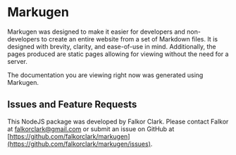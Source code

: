 # Markugen
Markugen was designed to make it easier for developers and non-developers to
create an entire website from a set of Markdown files. It is designed with 
brevity, clarity, and ease-of-use in mind. Additionally, the pages produced 
are static pages allowing for viewing without the need for a server.

The documentation you are viewing right now was generated using Markugen.

## Issues and Feature Requests
This NodeJS package was developed by Falkor Clark. Please contact Falkor at
[falkorclark@gmail.com](mailto:falkorclark@gmail.com) or submit an issue
on GitHub at 
[https://github.com/falkorclark/markugen](https://github.com/falkorclark/markugen/issues).